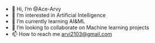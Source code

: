 - 👋 Hi, I’m @Ace-Arvy
- 👀 I’m interested in Artificial Intelligence
- 🌱 I’m currently learning AI&ML
- 💞️ I’m looking to collaborate on Machine learning projects
- 📫 How to reach me arvi2103@gmail.com

<!---
Ace-Arvy/Ace-Arvy is a ✨ special ✨ repository because its `README.md` (this file) appears on your GitHub profile.
You can click the Preview link to take a look at your changes.
--->
